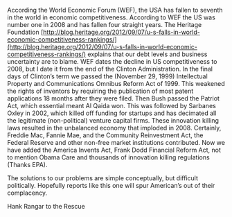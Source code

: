 

According the World Economic Forum (WEF), the USA has fallen to seventh in the world in economic competitiveness. According to WEF the US was number one in 2008 and has fallen four straight years. The Heritage Foundation [http://blog.heritage.org/2012/09/07/u-s-falls-in-world-economic-competitiveness-rankings/](http://blog.heritage.org/2012/09/07/u-s-falls-in-world-economic-competitiveness-rankings/) explains that our debt levels and business uncertainty are to blame. WEF dates the decline in US competitiveness to 2008, but I date it from the end of the Clinton Administration. In the final days of Clinton’s term we passed the (November 29, 1999) Intellectual Property and Communications Omnibus Reform Act of 1999. This weakened the rights of inventors by requiring the publication of most patent applications 18 months after they were filed. Then Bush passed the Patriot Act, which essential meant Al Qaida won. This was followed by Sarbanes Oxley in 2002, which killed off funding for startups and has decimated all the legitimate (non-political) venture capital firms. These innovation killing laws resulted in the unbalanced economy that imploded in 2008. Certainly, Freddie Mac, Fannie Mae, and the Community Reinvestment Act, the Federal Reserve and other non-free market institutions contributed. Now we have added the America Invents Act, Frank Dodd Financial Reform Act, not to mention Obama Care and thousands of innovation killing regulations (Thanks EPA).

  

The solutions to our problems are simple conceptually, but difficult politically. Hopefully reports like this one will spur American’s out of their complacency.

  

  

  

Hank Rangar to the Rescue